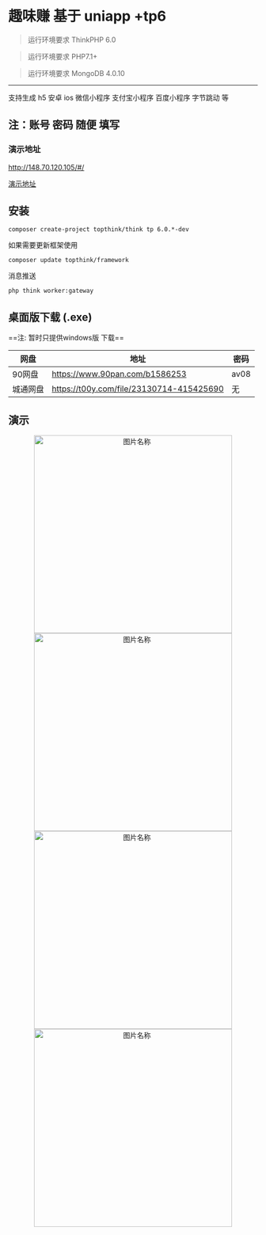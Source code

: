 趣味赚 基于 uniapp +tp6
===============
> 运行环境要求 ThinkPHP 6.0

> 运行环境要求 PHP7.1+

> 运行环境要求 MongoDB 4.0.10


---

支持生成 h5 安卓 ios 微信小程序 支付宝小程序 百度小程序 字节跳动 等


## 注：账号 密码 随便 填写

### 演示地址
http://148.70.120.105/#/

[演示地址](http://148.70.120.105/#/) 


## 安装

~~~
composer create-project topthink/think tp 6.0.*-dev
~~~

如果需要更新框架使用
~~~
composer update topthink/framework
~~~

消息推送
~~~
php think worker:gateway
~~~

## 桌面版下载  (.exe)
==注: 暂时只提供windows版 下载==

网盘 | 地址 | 密码 
---|---|---
90网盘 | https://www.90pan.com/b1586253 | av08
城通网盘 | https://t00y.com/file/23130714-415425690 | 无




## 演示
<div  align="center">    
  <img src="./demo/1.gif" width = "400" alt="图片名称" align=center />
</div>

<div  align="center">    
  <img src="./demo/1.png" width = "400" alt="图片名称" align=center />
</div>

<div  align="center">    
  <img src="./demo/2.png" width = "400" alt="图片名称" align=center />
</div>

<div  align="center">    
  <img src="./demo/3.png" width = "400" alt="图片名称" align=center />
</div>

